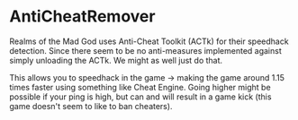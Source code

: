 # AntiCheatRemover

Realms of the Mad God uses Anti-Cheat Toolkit (ACTk) for their speedhack detection. Since there seem to be no anti-measures implemented against simply unloading the ACTk. We might as well just do that.

This allows you to speedhack in the game -> making the game around 1.15 times faster using something like Cheat Engine. Going higher might be possible if your ping is high, but can and will result in a game kick (this game doesn't seem to like to ban cheaters).
